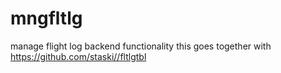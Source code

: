 # mngfltlg
manage flight log backend functionality
this goes together with https://github.com/staski//fltlgtbl
